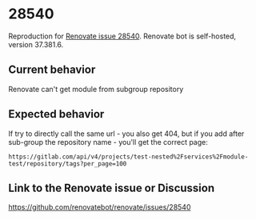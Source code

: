 # 28540

Reproduction for [Renovate issue 28540](https://github.com/renovatebot/renovate/issues/28540). 
Renovate bot is self-hosted, version 37.381.6.

## Current behavior

Renovate can't get module from subgroup repository

## Expected behavior

If try to directly call the same url - you also get 404, but if you add after sub-group the repository name - you'll get the correct page:
```
https://gitlab.com/api/v4/projects/test-nested%2Fservices%2Fmodule-test/repository/tags?per_page=100
```

## Link to the Renovate issue or Discussion

https://github.com/renovatebot/renovate/issues/28540
